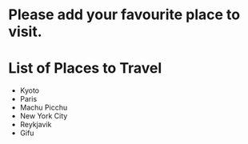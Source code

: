 # Please add your favourite place to visit.

# List of Places to Travel
- Kyoto
- Paris
- Machu Picchu
- New York City
- Reykjavik
- Gifu
